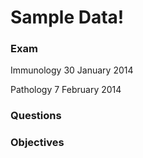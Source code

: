 # Sample Data!

### Exam
Immunology
30 January 2014

Pathology
7 February 2014


### Questions

### Objectives
